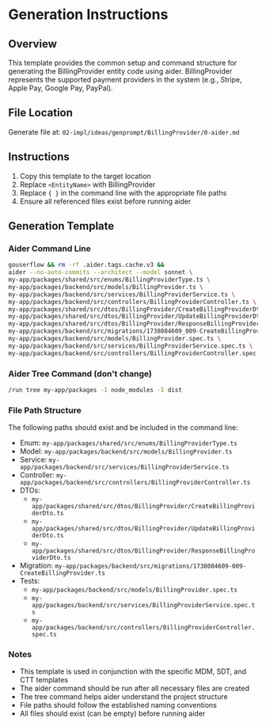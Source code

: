 # Generation Instructions

## Overview
This template provides the common setup and command structure for generating the BillingProvider entity code using aider. BillingProvider represents the supported payment providers in the system (e.g., Stripe, Apple Pay, Google Pay, PayPal).

## File Location
Generate file at: `02-impl/ideas/genprompt/BillingProvider/0-aider.md`

## Instructions
1. Copy this template to the target location
2. Replace `<EntityName>` with BillingProvider
3. Replace `{ }` in the command line with the appropriate file paths
4. Ensure all referenced files exist before running aider

## Generation Template

### Aider Command Line
```bash
gouserflow && rm -rf .aider.tags.cache.v3 && 
aider --no-auto-commits --architect --model sonnet \
my-app/packages/shared/src/enums/BillingProviderType.ts \
my-app/packages/backend/src/models/BillingProvider.ts \
my-app/packages/backend/src/services/BillingProviderService.ts \
my-app/packages/backend/src/controllers/BillingProviderController.ts \
my-app/packages/shared/src/dtos/BillingProvider/CreateBillingProviderDto.ts \
my-app/packages/shared/src/dtos/BillingProvider/UpdateBillingProviderDto.ts \
my-app/packages/shared/src/dtos/BillingProvider/ResponseBillingProviderDto.ts \
my-app/packages/backend/src/migrations/1738084609_009-CreateBillingProvider.ts \
my-app/packages/backend/src/models/BillingProvider.spec.ts \
my-app/packages/backend/src/services/BillingProviderService.spec.ts \
my-app/packages/backend/src/controllers/BillingProviderController.spec.ts
```

### Aider Tree Command (don't change)
```bash
/run tree my-app/packages -I node_modules -I dist
```

### File Path Structure
The following paths should exist and be included in the command line:
- Enum: `my-app/packages/shared/src/enums/BillingProviderType.ts`
- Model: `my-app/packages/backend/src/models/BillingProvider.ts`
- Service: `my-app/packages/backend/src/services/BillingProviderService.ts`
- Controller: `my-app/packages/backend/src/controllers/BillingProviderController.ts`
- DTOs: 
  - `my-app/packages/shared/src/dtos/BillingProvider/CreateBillingProviderDto.ts`
  - `my-app/packages/shared/src/dtos/BillingProvider/UpdateBillingProviderDto.ts`
  - `my-app/packages/shared/src/dtos/BillingProvider/ResponseBillingProviderDto.ts`
- Migration: `my-app/packages/backend/src/migrations/1738084609-009-CreateBillingProvider.ts`
- Tests:
  - `my-app/packages/backend/src/models/BillingProvider.spec.ts`
  - `my-app/packages/backend/src/services/BillingProviderService.spec.ts`
  - `my-app/packages/backend/src/controllers/BillingProviderController.spec.ts`

### Notes
- This template is used in conjunction with the specific MDM, SDT, and CTT templates
- The aider command should be run after all necessary files are created
- The tree command helps aider understand the project structure
- File paths should follow the established naming conventions
- All files should exist (can be empty) before running aider 